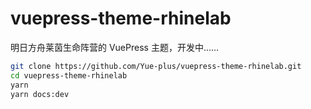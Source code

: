 # vuepress-theme-rhinelab

明日方舟莱茵生命阵营的 VuePress 主题，开发中……

```bash
git clone https://github.com/Yue-plus/vuepress-theme-rhinelab.git
cd vuepress-theme-rhinelab
yarn
yarn docs:dev
```
